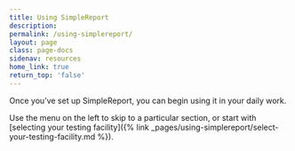 ```yaml
---
title: Using SimpleReport
description:
permalink: /using-simplereport/
layout: page
class: page-docs
sidenav: resources
home_link: true
return_top: 'false'
---
```


Once you’ve set up SimpleReport, you can begin using it in your daily work.

Use the menu on the left to skip to a particular section, or start with [selecting your testing facility]({% link _pages/using-simplereport/select-your-testing-facility.md %}).

